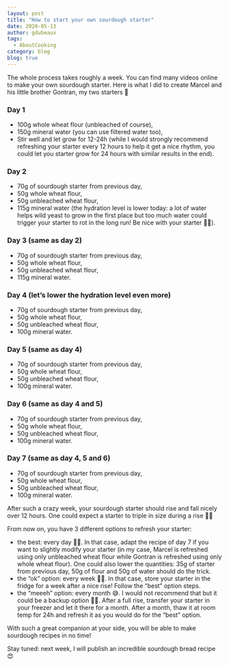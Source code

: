 ```yaml
---
layout: post
title: "How to start your own sourdough starter"
date: 2020-05-13
author: gdubeaux
tags:
  - AboutCooking
category: blog
blog: true
---
```


The whole process takes roughly a week. You can find many videos online to make your own sourdough starter. Here is what I did to create Marcel and his little brother Gontran, my two starters 🥰

### Day 1
- 100g whole wheat flour (unbleached of course),
- 150g mineral water (you can use filtered water too),
- Stir well and let grow for 12-24h (while I would strongly recommend refreshing your starter every 12 hours to help it get a nice rhythm, you could let you starter grow for 24 hours with similar results in the end).

### Day 2
- 70g of sourdough starter from previous day,
- 50g whole wheat flour,
- 50g unbleached wheat flour,
- 115g mineral water (the hydration level is lower today: a lot of water helps wild yeast to grow in the first place but too much water could trigger your starter to rot in the long run! Be nice with your starter ✌🏼).

### Day 3 (same as day 2)
- 70g of sourdough starter from previous day,
- 50g whole wheat flour,
- 50g unbleached wheat flour,
- 115g mineral water.

### Day 4 (let’s lower the hydration level even more)
- 70g of sourdough starter from previous day,
- 50g whole wheat flour,
- 50g unbleached wheat flour,
- 100g mineral water.

### Day 5 (same as day 4)
- 70g of sourdough starter from previous day,
- 50g whole wheat flour,
- 50g unbleached wheat flour,
- 100g mineral water.

### Day 6 (same as day 4 and 5)
- 70g of sourdough starter from previous day,
- 50g whole wheat flour,
- 50g unbleached wheat flour,
- 100g mineral water.

### Day 7 (same as day 4, 5 and 6)
- 70g of sourdough starter from previous day,
- 50g whole wheat flour,
- 50g unbleached wheat flour,
- 100g mineral water.

After such a crazy week, your sourdough starter should rise and fall nicely over 12 hours. One could expect a starter to triple in size during a rise 💪🏼

From now on, you have 3 different options to refresh your starter:
- the best: every day 👌🏼. In that case, adapt the recipe of day 7 if you want to slightly modify your starter (in my case, Marcel is refreshed using only unbleached wheat flour while Gontran is refreshed using only whole wheat flour). One could also lower the quantities: 35g of starter from previous day, 50g of flour and 50g of water should do the trick. 
- the “ok” option: every week 👍🏼. In that case, store your starter in the fridge for a week after a nice rise! Follow the “best” option steps.
- the “meeeh” option: every month 😅. I would not recommend that but it could be a backup option ✌🏼. After a full rise, transfer your starter in your freezer and let it there for a month. After a month, thaw it at room temp for 24h and refresh it as you would do for the “best” option. 

With such a great companion at your side, you will be able to make sourdough recipes in no time! 

Stay tuned: next week, I will publish an incredible sourdough bread recipe 😍